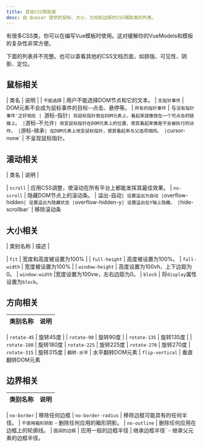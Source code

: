 ```yaml
---
title: 其他CSS帮助类
desc: 由 Quasar 提供的鼠标、大小、方向和边框的CSS辅助类的列表。
---
```

有很多CSS类，你可以在编写Vue模板时使用。这对缓解你的VueModels和模板的复杂性非常方便。

下面的列表并不完整。也可以查看其他的CSS文档页面，如排版、可见性、阴影、定位。

## 鼠标相关

| 类名 | 说明 |
| `不能选择` | 用户不能选择DOM节点和它的文本。
| `无指针事件` | DOM元素不会成为鼠标事件的目标--点击、悬停等。
| `所有的指针事件` | 与`没有指针事件'正好相反
| `游标-指针` | 将鼠标指针放在DOM元素上，看起来就像放在一个可点击的链接上。
| `游标-不允许` | 改变鼠标指针在DOM元素上的位置，使其看起来像是不会被执行的动作。
| `游标-继承` | 在DOM元素上改变鼠标指针，使其看起来与父选项相同。
| `cursor-none` | 不呈现鼠标指针。
## 滚动相关

| 类名 | 说明 |

| `scroll` | 应用CSS调整，使滚动在所有平台上都能发挥其最佳效果。
| `no-scroll` | 隐藏DOM节点上的滚动条。
| 溢出-自动` | 设置溢出为自动
| `overflow-hidden` | 设置溢出为隐藏状态
| `overflow-hidden-y` | 设置溢出在Y轴上隐藏。
| `hide-scrollbar` | 移除滚动条
## 大小相关
| 类别名称 | 描述 |

| `fit` | 宽度和高度被设置为100% |
| `full-height` | 高度被设置为100%。
| `full-width` | 宽度被设置为100% |
| `window-height` | 高度设置为100vh，上下边距为0。
| `window-width` |宽度设置为100vw，左右边距为0。
| `block` | 将`display`属性设置为`block`。
## 方向相关
| 类别名称 | 说明 |
| --- | --- |

| `rotate-45` | 旋转45度 |
| `rotate-90` | 旋转90度 |
| `rotate-135` | 旋转135度 |
| `rotate-180` | 旋转180度
| `rotate-225` | 旋转225度
| `rotate-270` | 旋转270度
| `rotate-315` | 旋转315度
| `翻转-水平` | 水平翻转DOM元素
| `flip-vertical` | 垂直翻转DOM元素
## 边界相关
| 类别名称 | 说明 |
| --- | --- |

| `no-border` | 移除任何边框
| `no-border-radius` | 移除边框可能具有的任何半径。
| `不使用箱形阴影` - 删除任何应用的箱形阴影。
| `no-outline` | 删除任何应用在边框上的轮廓线。
| `圆润的边框` | 应用一般的边框半径
| 继承边框半径` - 继承父元素的边框半径。



